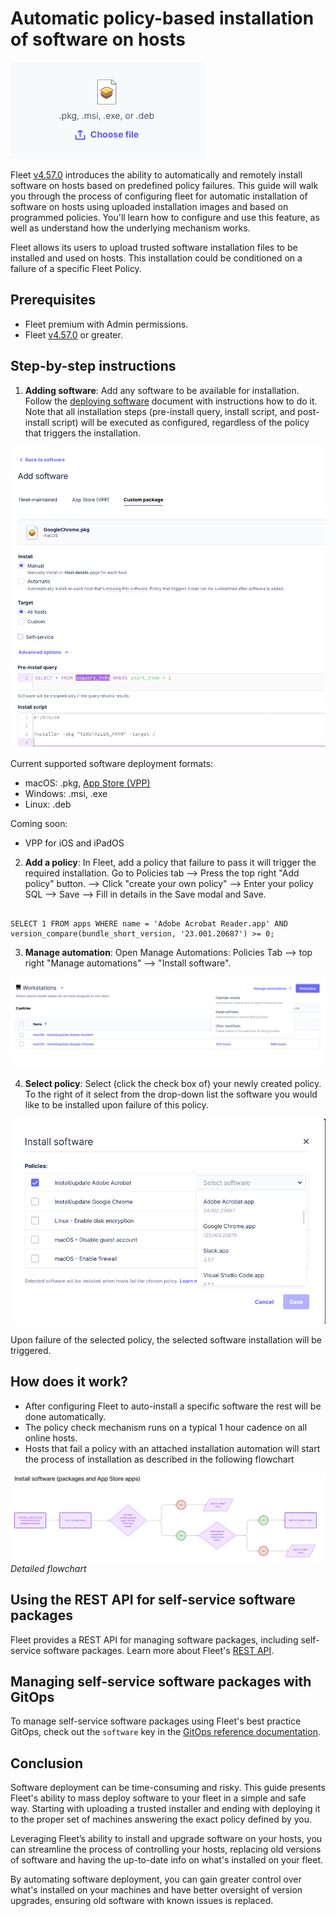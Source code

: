 # Automatic policy-based installation of software on hosts

![Top Image](../website/assets/images/articles/automatic-software-install-top-image.png)

Fleet [v4.57.0](https://github.com/fleetdm/fleet/releases/tag/fleet-v4.57.0) introduces the ability to automatically and remotely install software on hosts based on predefined policy failures. This guide will walk you through the process of configuring fleet for automatic installation of software on hosts using uploaded installation images and based on programmed policies.  You'll learn how to configure and use this feature, as well as understand how the underlying mechanism works.

Fleet allows its users to upload trusted software installation files to be installed and used on hosts. This installation could be conditioned on a failure of a specific Fleet Policy.

## Prerequisites

* Fleet premium with Admin permissions.
* Fleet [v4.57.0](https://github.com/fleetdm/fleet/releases/tag/fleet-v4.57.0) or greater.

## Step-by-step instructions

1. **Adding software**: Add any software to be available for installation. Follow the [deploying software](https://fleetdm.com/guides/deploy-security-agents) document with instructions how to do it. Note that all installation steps (pre-install query, install script, and post-install script) will be executed as configured, regardless of the policy that triggers the installation.


![Add software](../website/assets/images/articles/automatic-software-install-add-software.png)

Current supported software deployment formats:
- macOS: .pkg, [App Store (VPP)](https://fleetdm.com/guides/install-vpp-apps-on-macos-using-fleet)
- Windows: .msi, .exe
- Linux: .deb

Coming soon:
- VPP for iOS and iPadOS

2. **Add a policy**: In Fleet, add a policy that failure to pass it will trigger the required installation. Go to Policies tab --> Press the top right "Add policy" button. --> Click "create your own policy" --> Enter your policy SQL --> Save --> Fill in details in the Save modal and Save.

```

SELECT 1 FROM apps WHERE name = 'Adobe Acrobat Reader.app' AND version_compare(bundle_short_version, '23.001.20687') >= 0;

```

3. **Manage automation**: Open Manage Automations: Policies Tab --> top right "Manage automations" --> "Install software".

![Manage policies](../website/assets/images/articles/automatic-software-install-policies-manage.png)

4. **Select policy**: Select (click the check box of) your newly created policy. To the right of it select from the
   drop-down list the software you would like to be installed upon failure of this policy.

![Install software modal](../website/assets/images/articles/automatic-software-install-install-software.png)

Upon failure of the selected policy, the selected software installation will be triggered.

## How does it work?

* After configuring Fleet to auto-install a specific software the rest will be done automatically.
* The policy check mechanism runs on a typical 1 hour cadence on all online hosts. 
* Hosts that fail a policy with an attached installation automation will start the process of
  installation as described in the following flowchart

![Flowchart](../website/assets/images/articles/automatic-software-install-workflow.png)
*Detailed flowchart*

## Using the REST API for self-service software packages

Fleet provides a REST API for managing software packages, including self-service software packages.  Learn more about Fleet's [REST API](https://fleetdm.com/docs/rest-api/rest-api#add-team-policy).

## Managing self-service software packages with GitOps

To manage self-service software packages using Fleet's best practice GitOps, check out the `software` key in the [GitOps reference documentation](https://fleetdm.com/docs/configuration/yaml-files#policies).

## Conclusion

Software deployment can be time-consuming and risky. This guide presents Fleet's ability to mass deploy software to your fleet in a simple and safe way. Starting with uploading a trusted installer and ending with deploying it to the proper set of machines answering the exact policy defined by you.

Leveraging Fleet’s ability to install and upgrade software on your hosts, you can streamline the process of controlling your hosts, replacing old versions of software and having the up-to-date info on what's installed on your fleet.

By automating software deployment, you can gain greater control over what's installed on your machines and have better oversight of version upgrades, ensuring old software with known issues is replaced.

<meta name="articleTitle" value="Automatic installation of software on hosts">
<meta name="authorFullName" value="Sharon Katz">
<meta name="authorGitHubUsername" value="sharon-fdm">
<meta name="category" value="guides">
<meta name="publishedOn" value="2024-08-15">
<meta name="articleImageUrl" value="../website/assets/images/articles/automatic-software-install-in-fleet-731x738@2x.png">
<meta name="description" value="A guide to workflows using automatic software installation in Fleet.">
